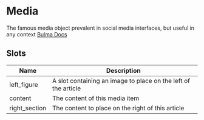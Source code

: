 # Media

The famous media object prevalent in social media interfaces, but useful in any context
[Bulma Docs](https://bulma.io/documentation/layout/media-object/)
## Slots

| Name    | Description |
| ------- | ------- |
| left_figure|A slot containing an image to place on the left of the article|
| content|The content of this media item|
| right_section|The content to place on the right of this article|
